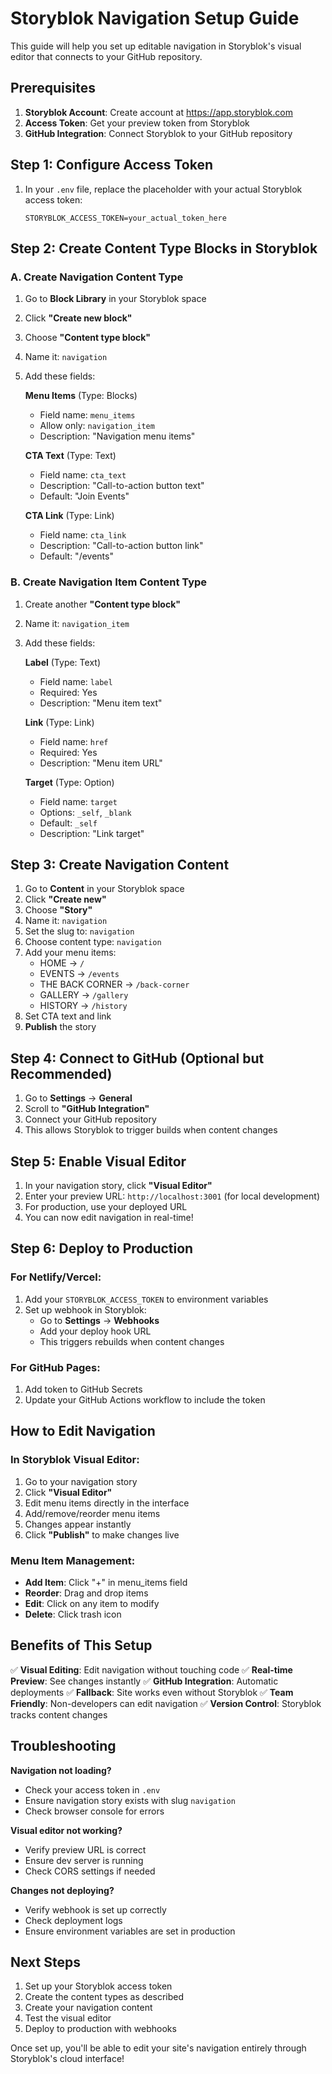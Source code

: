 # Storyblok Navigation Setup Guide

This guide will help you set up editable navigation in Storyblok's visual editor that connects to your GitHub repository.

## Prerequisites

1. **Storyblok Account**: Create account at https://app.storyblok.com
2. **Access Token**: Get your preview token from Storyblok
3. **GitHub Integration**: Connect Storyblok to your GitHub repository

## Step 1: Configure Access Token

1. In your `.env` file, replace the placeholder with your actual Storyblok access token:
   ```
   STORYBLOK_ACCESS_TOKEN=your_actual_token_here
   ```

## Step 2: Create Content Type Blocks in Storyblok

### A. Create Navigation Content Type

1. Go to **Block Library** in your Storyblok space
2. Click **"Create new block"**
3. Choose **"Content type block"**
4. Name it: `navigation`
5. Add these fields:

   **Menu Items** (Type: Blocks)
   - Field name: `menu_items`
   - Allow only: `navigation_item`
   - Description: "Navigation menu items"

   **CTA Text** (Type: Text)
   - Field name: `cta_text`
   - Description: "Call-to-action button text"
   - Default: "Join Events"

   **CTA Link** (Type: Link)
   - Field name: `cta_link`
   - Description: "Call-to-action button link"
   - Default: "/events"

### B. Create Navigation Item Content Type

1. Create another **"Content type block"**
2. Name it: `navigation_item`
3. Add these fields:

   **Label** (Type: Text)
   - Field name: `label`
   - Required: Yes
   - Description: "Menu item text"

   **Link** (Type: Link)
   - Field name: `href`
   - Required: Yes
   - Description: "Menu item URL"

   **Target** (Type: Option)
   - Field name: `target`
   - Options: `_self`, `_blank`
   - Default: `_self`
   - Description: "Link target"

## Step 3: Create Navigation Content

1. Go to **Content** in your Storyblok space
2. Click **"Create new"**
3. Choose **"Story"**
4. Name it: `navigation`
5. Set the slug to: `navigation`
6. Choose content type: `navigation`
7. Add your menu items:
   - HOME → `/`
   - EVENTS → `/events`
   - THE BACK CORNER → `/back-corner`
   - GALLERY → `/gallery`
   - HISTORY → `/history`
8. Set CTA text and link
9. **Publish** the story

## Step 4: Connect to GitHub (Optional but Recommended)

1. Go to **Settings** → **General**
2. Scroll to **"GitHub Integration"**
3. Connect your GitHub repository
4. This allows Storyblok to trigger builds when content changes

## Step 5: Enable Visual Editor

1. In your navigation story, click **"Visual Editor"**
2. Enter your preview URL: `http://localhost:3001` (for local development)
3. For production, use your deployed URL
4. You can now edit navigation in real-time!

## Step 6: Deploy to Production

### For Netlify/Vercel:
1. Add your `STORYBLOK_ACCESS_TOKEN` to environment variables
2. Set up webhook in Storyblok:
   - Go to **Settings** → **Webhooks**
   - Add your deploy hook URL
   - This triggers rebuilds when content changes

### For GitHub Pages:
1. Add token to GitHub Secrets
2. Update your GitHub Actions workflow to include the token

## How to Edit Navigation

### In Storyblok Visual Editor:
1. Go to your navigation story
2. Click **"Visual Editor"**
3. Edit menu items directly in the interface
4. Add/remove/reorder menu items
5. Changes appear instantly
6. Click **"Publish"** to make changes live

### Menu Item Management:
- **Add Item**: Click "+" in menu_items field
- **Reorder**: Drag and drop items
- **Edit**: Click on any item to modify
- **Delete**: Click trash icon

## Benefits of This Setup

✅ **Visual Editing**: Edit navigation without touching code
✅ **Real-time Preview**: See changes instantly
✅ **GitHub Integration**: Automatic deployments
✅ **Fallback**: Site works even without Storyblok
✅ **Team Friendly**: Non-developers can edit navigation
✅ **Version Control**: Storyblok tracks content changes

## Troubleshooting

**Navigation not loading?**
- Check your access token in `.env`
- Ensure navigation story exists with slug `navigation`
- Check browser console for errors

**Visual editor not working?**
- Verify preview URL is correct
- Ensure dev server is running
- Check CORS settings if needed

**Changes not deploying?**
- Verify webhook is set up correctly
- Check deployment logs
- Ensure environment variables are set in production

## Next Steps

1. Set up your Storyblok access token
2. Create the content types as described
3. Create your navigation content
4. Test the visual editor
5. Deploy to production with webhooks

Once set up, you'll be able to edit your site's navigation entirely through Storyblok's cloud interface!